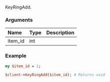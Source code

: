 KeyRingAdd.
### Arguments
**Name**|**Type**|**Description**
:---|:---|:---
item_id|int|

### Example

```perl
my $item_id = 1;

$client->KeyRingAdd($item_id); # Returns void
```